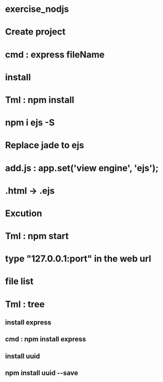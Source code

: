 # exercise_nodjs

# Create project 
# cmd : express fileName

# install 
# Tml : npm install
# npm i ejs -S

# Replace jade to ejs
# add.js : app.set('view engine', 'ejs');

# .html -> .ejs

# Excution
# Tml : npm start
# type "127.0.0.1:port" in the web url

# file list
# Tml : tree

## install express
## cmd : npm install express
## install uuid
## npm install uuid --save